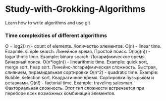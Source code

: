 # Study-with-Grokking-Algorithms
Learn how to write algorithms and use git



### Time complexities of different algorithms
O = log2()
n - count of elements. Количество элементов.
O(n) - linear time. Exapmle: simple search. Линейное время. Простой поиск.
O(log(n)) - logarithmic time. Example: binary search. Логарифмическое время. Бинарный поиск.
O(n*log(n)) - linearithmic time. Example: quick sort, merge sort, heap sort. Линейно-логарифмическая сложность. Быстрая, слиянием, пирамидальная сортировки
O(n^2) - quadratic time. Example: Bubble, selection sort. Квадратичное время. Сортировки пузырьком и вставками.
O(n!) - factorial time. Example: traveling salesman. Факториальная сложность. Этот тип сложности встречается при переборе всех возможных комбинаций элементов.
